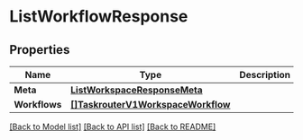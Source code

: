 # ListWorkflowResponse

## Properties

Name | Type | Description | Notes
------------ | ------------- | ------------- | -------------
**Meta** | [**ListWorkspaceResponseMeta**](ListWorkspaceResponse_meta.md) |  | [optional] 
**Workflows** | [**[]TaskrouterV1WorkspaceWorkflow**](taskrouter.v1.workspace.workflow.md) |  | [optional] 

[[Back to Model list]](../README.md#documentation-for-models) [[Back to API list]](../README.md#documentation-for-api-endpoints) [[Back to README]](../README.md)


